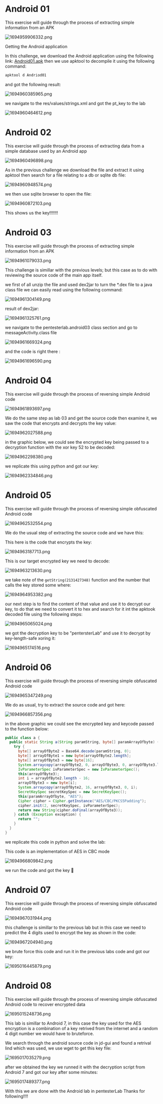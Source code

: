 # Android 01

This exercise will guide through the process of extracting simple information from an APK

![1694959906332.png](./1694959906332.png)

Getting the Android application

In this challenge, we download the Android application using the following link: [Android01.apk](https://pentesterlab.com/exercises/android_01/attachments/0)
then we use apktool to decompile it using the following command:

```bash
apktool d Andriod01
```

and got the following result:

![1694960385965.png](./1694960385965.png)

we navigate to the res/values/strings.xml and got the pt_key to the lab

![1694960464612.png](./1694960464612.png)

# Android 02

This exercise will guide through the process of extracting data from a simple database used by an Android app

![1694960496898.png](./1694960496898.png)

As in the previous challenge we download the file and extract it using apktool then search for a file relating to a db or sqlite db file:

![1694960948574.png](./1694960948574.png)

we then use sqlite browser to open the file:

![1694960872103.png](./1694960872103.png)

This shows us the key!!!!!!!

# Android 03

This exercise will guide through the process of extracting simple information from an APK

![1694961079033.png](./1694961079033.png)

This challenge is simillar  with the previous levels; but this case as to do with reviewing the source code of the main app itself.

we first of all unzip the file and used dex2jar to turn the *.dex file to a java class file we can easily read using the following command:

![1694961304149.png](./1694961304149.png)

result of dex2jar:

![1694961325761.png](./1694961325761.png)

we navigate to the pentesterlab.android03 class section and go to messageActivity.class file

![1694961669324.png](./1694961669324.png)

and the code is right there :

![1694961696590.png](./1694961696590.png)

# Android 04

This exercise will guide through the process of reversing simple Android code

![1694961893697.png](./1694961893697.png)

We do the same step as lab 03 and get the source code then examine it, we saw the code that encrypts and decrypts the key value:

![1694962027588.png](./1694962027588.png)

in the graphic below, we could see the encrypted key being passed to a decryption function with the xor key 52 to be decoded:

![1694962298380.png](./1694962298380.png)

we replicate this using python and got our key:

![1694962334846.png](./1694962334846.png)

# Android 05

This exercise will guide through the process of reversing simple obfuscated Android code

![1694962532554.png](./1694962532554.png)

We do the usual step of extracting the source code and we have this:

This here is the code that encrypts the key:

![1694963187713.png](./1694963187713.png)

This is our target encrypted key we need to decode:

![1694963213630.png](./1694963213630.png)

we take note of the `getString(2131427348)` function and the number that calls the key stored some where:

![1694964953382.png](./1694964953382.png)

our next step is to find the content of that value and use it to decrypt our key, to do that we need to convert it to hex and search for it int the apktook decoded file using the following steps:

![1694965065024.png](./1694965065024.png)

we got the decryption key to be "pentersterLab" and use it to decrypt by key-length-safe xoring it:

![1694965174516.png](./1694965174516.png)

# Android 06

This exercise will guide through the process of reversing simple obfuscated Android code

![1694965347249.png](./1694965347249.png)

We do as usual, try to extract the source code and got here:

![1694966857356.png](./1694966857356.png)

in the above graphic we could see the encrypted key and keycode passed to the function below:

```java
public class a {
  public static String a(String paramString, byte[] paramArrayOfbyte) {
    try {
      byte[] arrayOfByte2 = Base64.decode(paramString, 0);
      byte[] arrayOfByte1 = new byte[arrayOfByte2.length];
      byte[] arrayOfByte3 = new byte[16];
      System.arraycopy(arrayOfByte2, 0, arrayOfByte3, 0, arrayOfByte3.length);
      IvParameterSpec ivParameterSpec = new IvParameterSpec();
      this(arrayOfByte3);
      int i = arrayOfByte2.length - 16;
      arrayOfByte3 = new byte[i];
      System.arraycopy(arrayOfByte2, 16, arrayOfByte3, 0, i);
      SecretKeySpec secretKeySpec = new SecretKeySpec();
      this(paramArrayOfbyte, "AES");
      Cipher cipher = Cipher.getInstance("AES/CBC/PKCS5Padding");
      cipher.init(2, secretKeySpec, ivParameterSpec);
      return new String(cipher.doFinal(arrayOfByte3));
    } catch (Exception exception) {
      return "";
    } 
  }
}

```

we replicate this code in python and solve the lab:

This code is an implementation of AES in CBC mode

![1694966809842.png](./1694966809842.png)

we run the code and got the key 🎉️

# Android 07

This exercise will guide through the process of reversing simple obfuscated Android code

![1694967031944.png](./1694967031944.png)

this challenge is simillar to the previous lab but in this case we need to predict the 4 digits used to encrypt the key as shown in the code:

![1694967204940.png](./1694967204940.png)

we brute force this code and run it in the previous labs code and got our key:

![1695016445879.png](./1695016445879.png)

# Android 08

This exercise will guide through the process of reversing simple obfuscated Android code to recover encrypted data

![1695015248736.png](./1695015248736.png)

This lab is simillar to Android 7, in this case the key used for the AES encryption is a combination of a key retrived from the internet and a random 4 digit number we would have to bruteforce.

We search through the android source code in jd-gui and found a retrival lind which was used, we use wget to get this key file:

![1695017035279.png](./1695017035279.png)

after we obtained the key we runned it with the decryption script from Android 7 and got our key after some minutes:

![1695017489377.png](./1695017489377.png)

With this we are done with the Android lab in pentesterLab
Thanks for following!!!!

